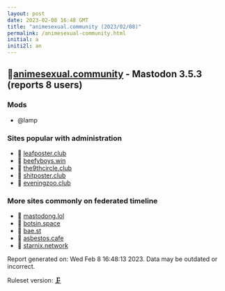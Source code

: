 ```yaml
---
layout: post
date: 2023-02-08 16:48 GMT
title: "animesexual.community (2023/02/08)"
permalink: /animesexual-community.html
initial: a
initi2l: an
---
```


## 🐘[animesexual.community](https://animesexual.community) - Mastodon 3.5.3 (reports 8 users)

### Mods
 * @lamp

### Sites popular with administration

* 🧸 [leafposter.club](/leafposter-club.html)
* 🧸 [beefyboys.win](/beefyboys-win.html)
* 🧸 [the9thcircle.club](/the9thcircle-club.html)
* 🧸 [shitposter.club](/shitposter-club.html)
* 🐘 [eveningzoo.club](/eveningzoo-club.html)

### More sites commonly on federated timeline

* 🧸 [mastodong.lol](/mastodong-lol.html)
* 🐘 [botsin.space](/botsin-space.html)
* 🧸 [bae.st](/bae-st.html)
* 🧸 [asbestos.cafe](/asbestos-cafe.html)
* 🐘 [starnix.network](/starnix-network.html)

Report generated on: Wed Feb  8 16:48:13 2023. Data may be outdated or incorrect.

Ruleset version: [🗜](/version-clamp)
